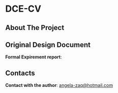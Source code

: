 # DCE-CV

<!-- ABOUT THE PROJECT -->

## About The Project

## Original Design Document

**Formal Expirement report**:

## Contacts

**Contact with the author**: angela-zaq@hotmail.com
